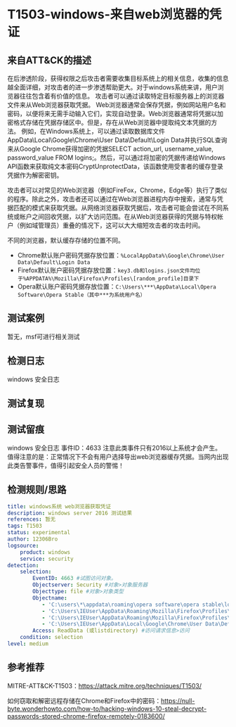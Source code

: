 # T1503-windows-来自web浏览器的凭证

## 来自ATT&CK的描述

在后渗透阶段，获得权限之后攻击者需要收集目标系统上的相关信息，收集的信息越全面详细，对攻击者的进一步渗透帮助更大。对于windows系统来讲，用户浏览器往往包含着有价值的信息。
攻击者可以通过读取特定目标服务器上的浏览器文件来从Web浏览器获取凭据。
Web浏览器通常会保存凭据，例如网站用户名和密码，以便将来无需手动输入它们，实现自动登录。Web浏览器通常将凭据以加密格式存储在凭据存储区中。但是，存在从Web浏览器中提取纯文本凭据的方法。
例如，在Windows系统上，可以通过读取数据库文件AppData\Local\Google\Chrome\User Data\Default\Login Data并执行SQL查询来从Google Chrome获得加密的凭据SELECT action_url, username_value, password_value FROM logins;。然后，可以通过将加密的凭据传递给Windows API函数来获取纯文本密码CryptUnprotectData，该函数使用受害者的缓存登录凭据作为解密密钥。

攻击者可以对常见的Web浏览器（例如FireFox，Chrome，Edge等）执行了类似的程序。除此之外，攻击者还可以通过在Web浏览器进程内存中搜索，通常与凭据匹配的模式来获取凭据。从网络浏览器获取凭据后，攻击者可能会尝试在不同系统或帐户之间回收凭据，以扩大访问范围。在从Web浏览器获得的凭据与特权帐户（例如域管理员）重叠的情况下，这可以大大缩短攻击者的攻击时间。

不同的浏览器，默认缓存存储的位置不同。

- Chrome默认账户密码凭据存放位置：`%LocalAppData%\Google\Chrome\User Data\Default\Login Data`
- Firefox默认账户密码凭据存放位置：`key3.db和logins.json文件均位于%APPDATA%\Mozilla\Firefox\Profiles\[random_profile]目录下`
- Opera默认账户密码凭据存放位置：`C:\Users\***\AppData\Local\Opera Software\Opera Stable（其中***为系统用户名）`

## 测试案例

暂无，msf可进行相关测试

## 检测日志

windows 安全日志

## 测试复现

## 测试留痕

windows 安全日志 事件ID：4633 注意此类事件只有2016以上系统才会产生。
值得注意的是：正常情况下不会有用户选择导出web浏览器缓存凭据。当网内出现此类告警事件，值得引起安全人员的警惕！

## 检测规则/思路

```yml
title: windows系统 web浏览器获取凭证
description: windows server 2016 测试结果
references: 暂无
tags: T1503
status: experimental
author: 12306Bro
logsource:
    product: windows
    service: security
detection:
    selection: 
        EventID: 4663 #试图访问对象。
        Objectserver: Security #对象>对象服务器
        Objecttype: file #对象>对象类型
        Objectname: 
           - 'C:\users\*\appdata\roaming\opera software\opera stable\login data' #对象>对象名 Opera
           - 'C:\Users\IEUser\AppData\Roaming\Mozilla\Firefox\Profiles\kushu3sd.default\key4.db' #Firefox
           - 'C:\Users\IEUser\AppData\Roaming\Mozilla\Firefox\Profiles\kushu3sd.default\logins.json' #Firefox
           - 'C:\Users\IEUser\AppData\Local\Google\Chrome\User Data\Default\Login Data' #Chrome
        Access: ReadData (或listdirectory) #访问请求信息>访问
    condition: selection
level: medium
```

## 参考推荐

MITRE-ATT&CK-T1503：https://attack.mitre.org/techniques/T1503/

如何窃取和解密远程存储在Chrome和Firefox中的密码：https://null-byte.wonderhowto.com/how-to/hacking-windows-10-steal-decrypt-passwords-stored-chrome-firefox-remotely-0183600/
